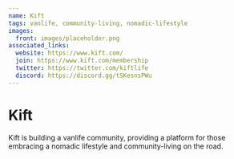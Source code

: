 ```yaml
---
name: Kift
tags: vanlife, community-living, nomadic-lifestyle
images:
  front: images/placeholder.png
associated_links:
  website: https://www.kift.com/
  join: https://www.kift.com/membership
  twitter: https://twitter.com/kiftlife
  discord: https://discord.gg/tSKesnsPWu
---
```


# Kift

Kift is building a vanlife community, providing a platform for those embracing a nomadic lifestyle and community-living on the road.